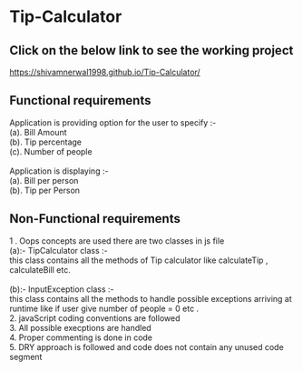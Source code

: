 # Tip-Calculator

 ## Click on the below link to see the working project
 https://shivamnerwal1998.github.io/Tip-Calculator/
 
 ## Functional requirements 
  Application is providing option for the user to specify :- <br/>
  (a). Bill Amount </br>(b). Tip percentage <br/>(c). Number of people <br/></br>
  Application is displaying :- </br>
  (a). Bill per person</br> 
  (b). Tip per Person
 ## Non-Functional requirements
 1 .  Oops concepts are used there are two classes in js file<br/>
 (a):- TipCalculator class :- <br/>this class contains all the methods of Tip calculator like calculateTip , calculateBill etc. </br></br>
 (b):- InputException class :- </br> this class contains all the methods to handle possible exceptions arriving at runtime like if user give number of people =  0 etc .   </br> 
 2. javaScript coding conventions are followed</br> 
 3. All possible execptions are handled</br>
 4. Proper commenting is done in code </br>
 5. DRY approach is followed and code does not contain any unused code segment
 
  
 
 

